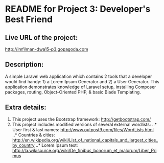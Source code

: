 # README for Project 3: Developer's Best Friend
## Live URL of the project:
http://lmfilman-dwa15-p3.gopagoda.com
## Description:
A simple Laravel web application which contains 2 tools that a developer would find handy: 1) a Lorem Ipsum Generator and 2) a User Generator.  This application demonstrates knowledge of Laravel setup, installing Composer packages, routing, Object-Oriented PHP, & basic Blade Templating.
## Extra details:
1. This project uses the Bootstrap framework: http://getbootstrap.com/
2. This project includes modified versions of several external wordlists:
..* User first & last names: http://www.outpost9.com/files/WordLists.html
..* Countries & cities: http://en.wikipedia.org/wiki/List_of_national_capitals_and_largest_cities_by_country
..* Lorem Ipsum text: http://la.wikisource.org/wiki/De_finibus_bonorum_et_malorum/Liber_Primus